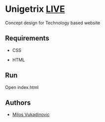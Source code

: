 # Unigetrix [LIVE](https://design-technology-milos.herokuapp.com/)
Concept design for Technology based website

## Requirements

- CSS

- HTML

## Run

Open index.html

## Authors

- [Milos Vukadinovic](https://github.com/milosvukadinovic)

